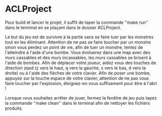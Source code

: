 # ACLProject

Pour build et lancer le projet, il suffit de taper la commande ''make run'' dans le terminal en se plaçant dans le dossier ACLProject. 

Le but du jeu est de survivre à la partie sans se faire tuer par les monstres tout en les éliminant. Attention de ne pas se faire toucher par un monstre sinon vous perdez un point de vie, afin de tuer un monstre, tentez de l'atteindre à l'aide d'une bombe.
Vous évoluerez dans une map avec des murs cassables et des murs incassables, les murs cassables se brisent à l'aide de bombes.
Afin de déplacer votre joueur, aidez vous des touches de direction zqsd (z vers le haut, q vers la gauche, s vers le bas, d vers la droite) ou à l'aide des flèches de votre clavier. Afin de poser une bombe, appuyez sur la touche espace de votre clavier, attention de ne pas vous faire toucher par l'explosion, éloignez-en vous suffisament pour être à l'abri ! 


Lorsque vous souhaitez arrêter de jouer, fermez la fenêtre de jeu puis tapez la commande ''make clean'' dans le terminal afin de nettoyer les fichiers produits. 
